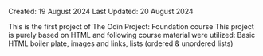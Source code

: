 Created: 19 August 2024
Last Updated: 20 August 2024

This is the first project of The Odin Project: Foundation course
This project is purely based on HTML and following course material were utilized:
Basic HTML boiler plate, images and links, lists (ordered & unordered lists)